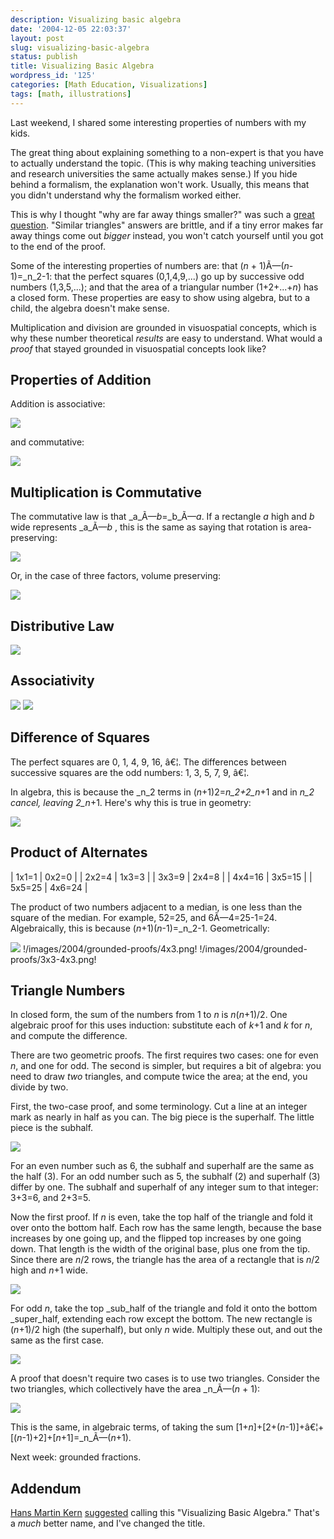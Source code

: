```yaml
---
description: Visualizing basic algebra
date: '2004-12-05 22:03:37'
layout: post
slug: visualizing-basic-algebra
status: publish
title: Visualizing Basic Algebra
wordpress_id: '125'
categories: [Math Education, Visualizations]
tags: [math, illustrations]
---
```


Last weekend, I shared some interesting properties of numbers with my kids.

The great thing about explaining something to a non-expert is that you have to actually understand the topic.  (This is why making teaching universities and research universities the same actually makes sense.)  If you hide behind a formalism, the explanation won't work.  Usually, this means that you didn't understand why the formalism worked either.

This is why I thought "why are far away things smaller?" was such a [great question](/archives/2003/07/hard-questions).  "Similar triangles" answers are brittle, and if a tiny error makes far away things come out _bigger_ instead, you won't catch yourself until you got to the end of the proof.

Some of the interesting properties of numbers are: that (_n_ + 1)Ã—(_n_-1)=_n_2-1: that the perfect squares (0,1,4,9,...) go up by successive odd numbers (1,3,5,...); and that the area of a triangular number (1+2+...+_n_) has a closed form.  These properties are easy to show using algebra, but to a child, the algebra doesn't make sense.

Multiplication and division are grounded in visuospatial concepts, which is why these number theoretical _results_ are easy to understand.  What would a _proof_ that stayed grounded in visuospatial concepts look like?

## Properties of Addition

Addition is associative:

![](/images/2004/grounded-proofs/line-assoc.png)

and commutative:

![](/images/2004/grounded-proofs/line-commute.png)

## Multiplication is Commutative

The commutative law is that _a_Ã—_b_=_b_Ã—_a_.  If a rectangle _a_ high and _b_ wide represents _a_Ã—_b_ , this is the same as saying that rotation is area-preserving:

![](/images/2004/grounded-proofs/ab=ba.png)

Or, in the case of three factors, volume preserving:

![](/images/2004/grounded-proofs/abc=bca.png)

## Distributive Law

![](/images/2004/grounded-proofs/ab+ac.png)

## Associativity

![](/images/2004/grounded-proofs/3d-assoc1.png)
![](/images/2004/grounded-proofs/3d-assoc2.png)

## Difference of Squares

The perfect squares are 0, 1, 4, 9, 16, â€¦.  The differences between successive squares are the odd numbers: 1, 3, 5, 7, 9, â€¦.

In algebra, this is because the _n_2 terms in (_n_+1)2=_n_2+2_n_+1 and in _n_2 cancel, leaving 2_n_+1. Here's why this is true in geometry:

![](/images/2004/grounded-proofs/(n+1)^2.png)

## Product of Alternates

| 1x1=1  | 0x2=0  |
| 2x2=4  | 1x3=3  |
| 3x3=9  | 2x4=8  |
| 4x4=16 | 3x5=15 |
| 5x5=25 | 4x6=24 |

The product of two numbers adjacent to a median, is one less than the square of the median.  For example, 52=25, and 6Ã—4=25-1=24.  Algebraically, this is because (_n_+1)(_n_-1)=_n_2-1.  Geometrically:

![](/images/2004/grounded-proofs/4x4.png) !/images/2004/grounded-proofs/4x3.png! !/images/2004/grounded-proofs/3x3-4x3.png!

## Triangle Numbers

In closed form, the sum of the numbers from 1 to _n_ is _n_(_n_+1)/2.  One algebraic proof for this uses induction: substitute each of _k_+1 and _k_ for _n_, and compute the difference.

There are two geometric proofs.  The first requires two cases: one for even _n_, and one for odd.  The second is simpler, but requires a bit of algebra: you need to draw _two_ triangles, and compute twice the area; at the end, you divide by two.

First, the two-case proof, and some terminology.  Cut a line at an integer mark as nearly in half as you can.  The big piece is the superhalf.  The little piece is the subhalf.

![](/images/2004/grounded-proofs/subhalf.png)

For an even number such as 6, the subhalf and superhalf are the same as the half (3).  For an odd number such as 5, the subhalf (2) and superhalf (3) differ by one.  The subhalf and superhalf of any integer sum to that integer: 3+3=6, and 2+3=5.

Now the first proof. If _n_ is even, take the top half of the triangle and fold it over onto the bottom half.  Each row has the same length, because the base increases by one going up, and the flipped top increases by one going down.  That length is the width of the original base, plus one from the tip.  Since there are _n_/2 rows, the triangle has the area of a rectangle that is _n_/2 high and _n_+1 wide.

![](/images/2004/grounded-proofs/1..n-even.png)

For odd _n_, take the top _sub_half of the triangle and fold it onto the bottom _super_half, extending each row except the bottom.  The new rectangle is (_n_+1)/2 high (the superhalf), but only _n_ wide.  Multiply these out, and out the same as the first case.

![](/images/2004/grounded-proofs/1..n-odd.png)

A proof that doesn't require two cases is to use two triangles.  Consider the two triangles, which collectively have the area _n_Ã—(_n_ + 1):

![](/images/2004/grounded-proofs/n(n+1).png)

This is the same, in algebraic terms, of taking the sum [1+_n_]+[2+(_n_-1)]+â€¦+[(_n_-1)+2]+[_n_+1]=_n_Ã—(_n_+1).

Next week: grounded fractions.

## Addendum

[Hans Martin Kern](http://www.extragroup.de/weblog/hmk/) [suggested](http://www.extragroup.de/weblog/hmk/archives/001484.html) calling this "Visualizing Basic Algebra."  That's a _much_ better name, and I've changed the title.
